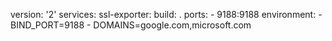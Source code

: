 
version: '2'
services:
  ssl-exporter:
    build: .
    ports:
      - 9188:9188
    environment:
      - BIND_PORT=9188
      - DOMAINS=google.com,microsoft.com
